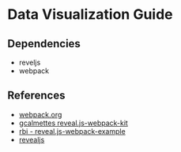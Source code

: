 # Data Visualization Guide

## Dependencies

- reveljs
- webpack

## References

- [webpack.org](https://webpack.js.org/)
- [gcalmettes reveal.js-webpack-kit](https://github.com/gcalmettes/reveal.js-webpack-kit)
- [rbi - reveal.js-webpack-example](https://github.com/rbi/reveal.js-webpack-example)
- [revealjs](https://revealjs.com/)

